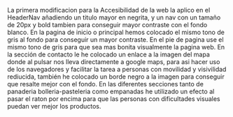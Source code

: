 La primera modificacion para la Accesibilidad de la web la aplico en el HeaderNav añadiendo un titulo mayor en negrita, y un nav con un tamaño de 20px y bold tambien para conseguir mayor contraste con el fondo blanco.
En la pagina de inicio o principal hemos colocado el mismo tono de gris al fondo para conseguir un mayor contraste.
En el pie de pagina use el mismo tono de gris para que sea mas bonita visualmente la pagina web.
En la sección de contacto le he colocado un enlace a la imagen del mapa donde al pulsar nos lleva directamente a google maps, para asi hacer uso de los navegadores y facilitar la tarea a personas con movilidad y visivilidad rediucida, también he colocado un borde negro a la imagen para conseguir que resalte mejor con el fondo.
En las diferentes secciones tanto de panaderia bolleria-pasteleria como empanadas he utilizado un efecto al pasar el raton por encima para que las personas con dificultades visuales puedan ver mejor los productos.